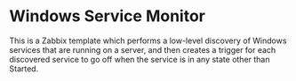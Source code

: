 <h1>Windows Service Monitor</h1>

This is a Zabbix template which performs a low-level discovery of Windows services that are running on a server, and then creates a trigger for each discovered service to go off when the service is in any state other than Started.
